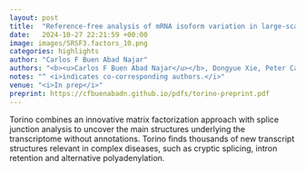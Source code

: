 ```yaml
---
layout: post
title:  "Reference-free analysis of mRNA isoform variation in large-scale RNA-seq datasets."
date:   2024-10-27 22:21:59 +00:00
image: images/SRSF3.factors_10.png
categories: highlights
author: "Carlos F Buen Abad Najar"
authors: "<b><u>Carlos F Buen Abad Najar</u></b>, Dongyue Xie, Peter Carbonetto, Ru Feng, Gao Wang, Matthew Stephens^, Yang I Li^"
notes: "^ <i>indicates co-corresponding authors.</i>"
venue: "<i>In prep</i>"
preprint: https://cfbuenabadn.github.io/pdfs/torino-preprint.pdf
---
```

Torino combines an innovative matrix factorization approach with splice junction analysis to uncover the main structures underlying the transcriptome without annotations. Torino finds thousands of new transcript structures relevant in complex diseases, such as cryptic splicing, intron retention and alternative polyadenylation.
